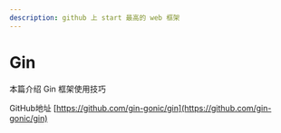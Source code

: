 ```yaml
---
description: github 上 start 最高的 web 框架
---
```


# Gin

本篇介绍 Gin 框架使用技巧

GitHub地址 [https://github.com/gin-gonic/gin](https://github.com/gin-gonic/gin)

